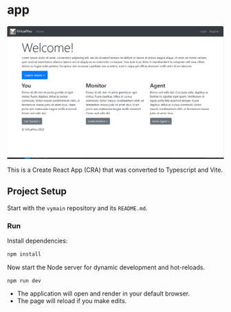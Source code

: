 # app
![image info](./landing.png)

This is a Create React App (CRA) that was converted to Typescript and Vite.

## Project Setup
Start with the `vymain` repository and its `README.md`.


### Run
Install dependencies:
```bash
npm install
```
Now start the Node server for dynamic development and hot-reloads.
```
npm run dev
```
- The application will open and render in your default browser.
- The page will reload if you make edits.

  
